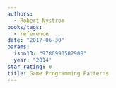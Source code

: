 ```yaml
---
authors:
  - Robert Nystrom
books/tags:
  - reference
date: "2017-06-30"
params:
  isbn13: "9780990582908"
  year: "2014"
star_rating: 0
title: Game Programming Patterns
---
```


<!--more-->
